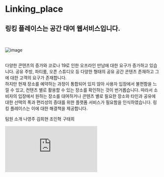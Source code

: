 # Linking_place
## 링킹 플레이스는 공간 대여 웹서비스입니다.

<br>

![image](https://user-images.githubusercontent.com/45136186/122747994-ab0c4e00-d2c6-11eb-915a-5bb9b222f25f.png)


<br>
다양한 콘텐츠의 증가와 코로나 19로 인한 오프라인 만남에 대한 요구가 증가하고 있습니다. 
공유 주방, 파티룸, 오픈 스튜디오 등 다양한 형태의 공유 공간 콘텐츠 존재하고 그에 대한 고객의 요구가 존재합니다.

<br>
하지만 현재 장소를 예약하는 과정이 통합되어 있지 않아 사용자 입장에서 불편함을 느낄 수 있고, 컨텐츠 별로 활용할 수 있는 장소를 확인하는 것이 번거롭습니다.
따라서 소비자의 입장에서 원하는 장소를 대여하거나 콘텐츠 별로 필요한 장소와 타인과 공유에 대한 선택의 폭과 편리성의 증대를 위한 플랫폼 서비스가 필요함을 인식하였습니다.
링킹 플레이스는 이에 대한 해결책을 제공합니다.

팀원 소개
나영주
김희현
조인혁
구태희

![html](https://github.com/inhyeokjo/linking_place/blob/master/se_team3_dir/docs/build/html/index.html)
